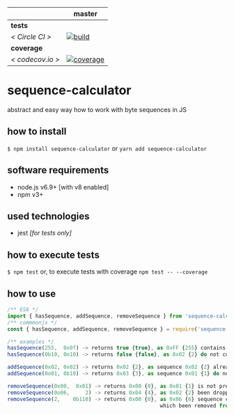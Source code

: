 [circle.ci-master-badge]: https://circleci.com/gh/explore-node-js/node.js-bytes-calculator/tree/master.svg?style=svg
[circle.ci-master-link]: https://circleci.com/gh/explore-node-js/node.js-bytes-calculator/tree/master
[codecov.io-master-badge]: https://codecov.io/gh/explore-node-js/node.js-bytes-calculator/branch/master/graph/badge.svg
[codecov.io-master-link]: https://codecov.io/gh/explore-node-js/node.js-bytes-calculator

|                  | master
|---               |---
| __tests__        |
| _< Circle CI >_  | [![build][circle.ci-master-badge]][circle.ci-master-link]
| __coverage__     |
| _< codecov.io >_ | [![coverage][codecov.io-master-badge]][codecov.io-master-link]

# sequence-calculator
abstract and easy way how to work with byte sequences in JS

## how to install

`$ npm install sequence-calculator` or `yarn add sequence-calculator`

## software requirements

* node.js v6.9+ [with v8 enabled]
* npm v3+

## used technologies

* jest _[for tests only]_

## how to execute tests

`$ npm test` or, to execute tests with coverage `npm test -- --coverage`

## how to use

```javascript
/** ES6 */
import { hasSequence, addSequence, removeSequence } from 'sequence-calculator';
/** commmonjs */
const { hasSequence, addSequence, removeSequence } = require('sequence-calculator');

/** examples */
hasSequence(255,  0x0f) -> returns true {true}, as 0xFF {255} contains 0xF {15}
hasSequence(0b10, 0o10) -> returns false {false}, as 0x02 {2} do not contains 0x08 {8}

addSequence(0x02, 0x02) -> returns 0x02 {2}, as sequence 0x02 {2} already contains 0x01 {2}
addSequence(0o01, 0b10) -> returns 0x03 {3}, as sequence 0x01 {1} do not contain 0x02 {2}

removeSequence(0x00,  0x01) -> returns 0x00 {0}, as 0x01 {1} is not present in 0x0 {0}
removeSequence(0o06,     2) -> returns 0x04 {4}, as 0x02 {2} been dropped 0x06 {6} sequence
removeSequence(2,    0b110) -> returns 0x00 {0}, as 0x06 {6} sequence contained 0x02 {2},
                                                 which been removed from origin 0x02
```
